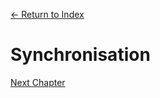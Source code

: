 [← Return to Index](https://github.com/kspra3/FIT3143-Notes)

# Synchronisation

[Next Chapter](https://github.com/kspra3/FIT3143-Notes/blob/master/Notes/05%20-%20Mutual%20Exclusion.md)
